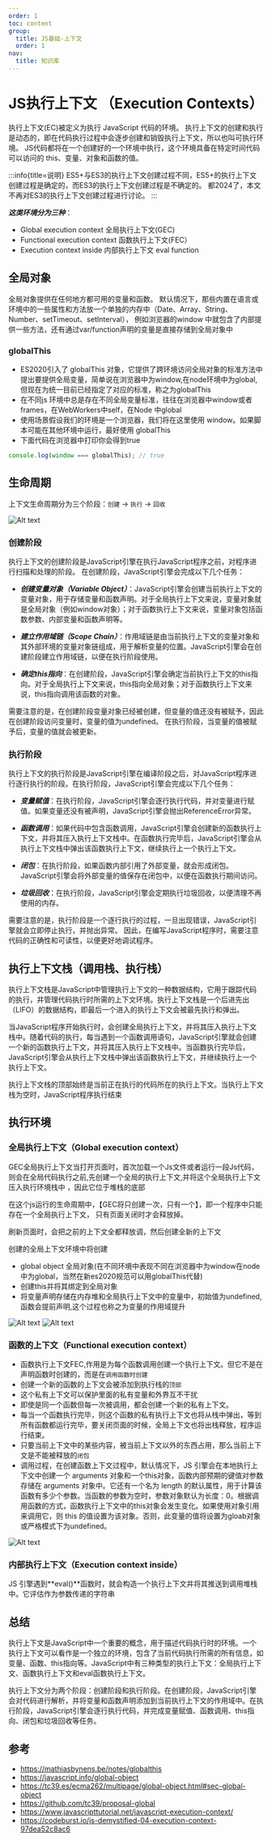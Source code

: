 ```yaml
---
order: 1
toc: content
group:
  title: JS基础-上下文
  order: 1
nav:
  title: 知识库
---
```


# JS执行上下文 （Execution Contexts）

执行上下文(EC)被定义为执行 JavaScript 代码的环境。
执行上下文的创建和执行是动态的，即在代码执行过程中会逐步创建和销毁执行上下文，所以也叫可执行环境。
JS代码都将在一个创建好的一个环境中执行，这个环境具备在特定时间代码可以访问的 this、变量、对象和函数的值。

:::info{title=说明}
ES5+与ES3的执行上下文创建过程不同，ES5+的执行上下文创建过程是确定的，而ES3的执行上下文创建过程是不确定的。
都2024了，本文不再对ES3的执行上下文创建过程进行讨论。
:::

***这类环境分为三种***：
- Global execution context 全局执行上下文(GEC)
- Functional execution context 函数执行上下文(FEC）
- Execution context inside 内部执行上下文 eval function


## 全局对象

全局对象提供在任何地方都可用的变量和函数。
默认情况下，那些内置在语言或环境中的一些属性和方法放一个单独的内存中（Date、Array、String、Number、setTimeout、setInterval），
例如浏览器的window 中就包含了内部提供一些方法，还有通过var/function声明的变量是直接存储到全局对象中

### globalThis

- ES2020引入了 globalThis 对象，它提供了跨环境访问全局对象的标准方法中提出要提供全局变量，简单说在浏览器中为window,在node环境中为global,但现在为统一目前已经指定了对应的标准，称之为globalThis
- 在不同js 环境中总是存在不同全局变量标准，往往在浏览器中window或者 frames，在WebWorkers中self，在Node 中global
- 使用场景假设我们的环境是一个浏览器，我们将在这里使用 window。如果脚本可能在其他环境中运行，最好使用 globalThis
- 下面代码在浏览器中打印你会得到true

```ts
console.log(window === globalThis); // true
```

## 生命周期

上下文生命周期分为三个阶段：`创建` -> `执行` -> `回收`

![Alt text](./assets/context__lifecycle.png)

### 创建阶段

执行上下文的创建阶段是JavaScript引擎在执行JavaScript程序之前，对程序进行扫描和处理的阶段。
在创建阶段，JavaScript引擎会完成以下几个任务：

- ***创建变量对象（Variable Object）***：JavaScript引擎会创建当前执行上下文的变量对象，用于存储变量和函数声明。对于全局执行上下文来说，变量对象就是全局对象（例如window对象）；对于函数执行上下文来说，变量对象包括函数参数、内部变量和函数声明等。

- ***建立作用域链（Scope Chain）***：作用域链是由当前执行上下文的变量对象和其外部环境的变量对象链组成，用于解析变量的位置。JavaScript引擎会在创建阶段建立作用域链，以便在执行阶段使用。

- ***确定this指向***：在创建阶段，JavaScript引擎会确定当前执行上下文的this指向。对于全局执行上下文来说，this指向全局对象；对于函数执行上下文来说，this指向调用该函数的对象。

需要注意的是，在创建阶段变量对象已经被创建，但变量的值还没有被赋予，因此在创建阶段访问变量时，变量的值为undefined。
在执行阶段，当变量的值被赋予后，变量的值就会被更新。

### 执行阶段

执行上下文的执行阶段是JavaScript引擎在编译阶段之后，对JavaScript程序进行逐行执行的阶段。在执行阶段，JavaScript引擎会完成以下几个任务：

- ***变量赋值***：在执行阶段，JavaScript引擎会逐行执行代码，并对变量进行赋值。如果变量还没有被声明，JavaScript引擎会抛出ReferenceError异常。

- ***函数调用***：如果代码中包含函数调用，JavaScript引擎会创建新的函数执行上下文，并将其压入执行上下文栈中。在函数执行完毕后，JavaScript引擎会从执行上下文栈中弹出该函数执行上下文，继续执行上一个执行上下文。

- ***闭包***：在执行阶段，如果函数内部引用了外部变量，就会形成闭包。JavaScript引擎会将外部变量的值保存在闭包中，以便在函数执行期间访问。

- ***垃圾回收***：在执行阶段，JavaScript引擎会定期执行垃圾回收，以便清理不再使用的内存。

需要注意的是，执行阶段是一个逐行执行的过程，一旦出现错误，JavaScript引擎就会立即停止执行，并抛出异常。
因此，在编写JavaScript程序时，需要注意代码的正确性和可读性，以便更好地调试程序。

## 执行上下文栈（调用栈、执行栈）

执行上下文栈是JavaScript中管理执行上下文的一种数据结构，它用于跟踪代码的执行，并管理代码执行时所需的上下文环境。执行上下文栈是一个后进先出（LIFO）的数据结构，即最后一个进入的执行上下文会被最先执行和弹出。

当JavaScript程序开始执行时，会创建全局执行上下文，并将其压入执行上下文栈中。随着代码的执行，每当遇到一个函数调用语句，JavaScript引擎就会创建一个新的函数执行上下文，并将其压入执行上下文栈中。当函数执行完毕后，JavaScript引擎会从执行上下文栈中弹出该函数执行上下文，并继续执行上一个执行上下文。

执行上下文栈的顶部始终是当前正在执行的代码所在的执行上下文。当执行上下文栈为空时，JavaScript程序执行结束

## 执行环境

### 全局执行上下文（Global execution context）

GEC全局执行上下文当打开页面时，首次加载一个Js文件或者运行一段Js代码， 则会在全局代码执行之前,先创建一个全局的执行上下文,并将这个全局执行上下文压入执行环境栈中 ，因此它位于堆栈的底部

在这个js运行的生命周期中，【GEC将只创建一次，只有一个】，即一个程序中只能存在一个全局执行上下文， 只有页面关闭时才会释放掉。

刷新页面时，会把之前的上下文全都释放调，然后创建全新的上下文

创建的全局上下文环境中将创建
- global object 全局对象(在不同环境中表现不同在浏览器中为window在node 中为global，当然在新es2020规范可以用globalThis代替)
- 创建this并将其绑定到全局对象
- 将变量声明存储在内存堆和全局执行上下文中的变量中，初始值为undefined,函数会提前声明,这个过程也称之为变量的作用域提升

![Alt text](./assets/context__gec-1.png)
![Alt text](./assets/context__gec-2.png)

### 函数的上下文（Functional execution context）

- 函数执行上下文FEC,作用是为每个函数调用创建一个执行上下文。但它不是在声明函数时创建的，而是在`调用函数时创建`
- 创建一个新的函数的上下文会被添加到执行栈的`顶部`
- 这个私有上下文可以保护里面的私有变量和外界互不干扰
- 即使是同一个函数但每一次被调用，都会创建一个新的私有上下文。
- 每当一个函数执行完毕，则这个函数的私有执行上下文也将从栈中弹出，等到所有函数都运行完毕，要关闭页面的时候，全局上下文也将出栈释放，程序运行结束。
- 只要当前上下文中的某些内容，被当前上下文以外的东西占用，那么当前上下文是不能被释放的`闭包`
- 调用过程，在创建函数上下文过程中，默认情况下，JS 引擎会在本地执行上下文中创建一个 arguments 对象和一个this对象，函数内部预期的键值对参数存储在 arguments 对象中。它还有一个名为 length 的默认属性，用于计算该函数有多少个参数。当函数的参数为​​空时，参数对象默认为长度：0。根据调用函数的方式，函数执行上下文中的this对象会发生变化。如果使用对象引用来调用它，则 this 的值设置为该对象。否则，此变量的值将设置为gloab对象或严格模式下为undefined。

![Alt text](./assets/context__fec.png)


### 内部执行上下文（Execution context inside）

JS 引擎遇到**eval()**函数时，就会构造一个执行上下文并将其推送到调用堆栈中。它评估作为参数传递的字符串



## 总结

执行上下文是JavaScript中一个重要的概念，用于描述代码执行时的环境。一个执行上下文可以看作是一个独立的环境，包含了当前代码执行所需的所有信息，如变量、函数、this指向等。JavaScript中有三种类型的执行上下文：全局执行上下文、函数执行上下文和eval函数执行上下文。

执行上下文分为两个阶段：创建阶段和执行阶段。在创建阶段，JavaScript引擎会对代码进行解析，并将变量和函数声明添加到当前执行上下文的作用域中。在执行阶段，JavaScript引擎会逐行执行代码，并完成变量赋值、函数调用、this指向、闭包和垃圾回收等任务。


## 参考

- https://mathiasbynens.be/notes/globalthis
- https://javascript.info/global-object
- https://tc39.es/ecma262/multipage/global-object.html#sec-global-object
- https://github.com/tc39/proposal-global
- https://www.javascripttutorial.net/javascript-execution-context/
- https://codeburst.io/js-demystified-04-execution-context-97dea52c8ac6